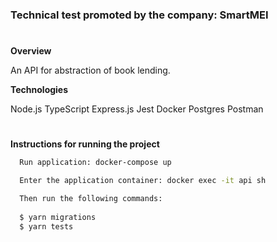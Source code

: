 <h3>Technical test promoted by the company: SmartMEI</h3>

#
**Overview**

An API for abstraction of book lending.

**Technologies**

Node.js TypeScript Express.js Jest Docker Postgres Postman

#
**Instructions for running the project**


```zsh
  Run application: docker-compose up
```

```zsh
  Enter the application container: docker exec -it api sh 
```
```zsh
  Then run the following commands:
  
  $ yarn migrations
  $ yarn tests
```

  
